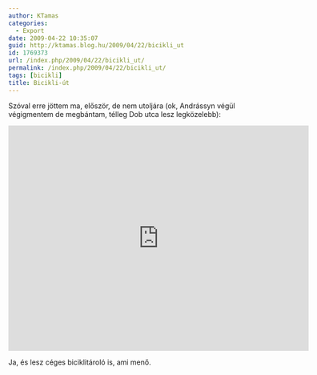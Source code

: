 ```yaml
---
author: KTamas
categories:
  - Export
date: 2009-04-22 10:35:07
guid: http://ktamas.blog.hu/2009/04/22/bicikli_ut
id: 1769373
url: /index.php/2009/04/22/bicikli_ut/
permalink: /index.php/2009/04/22/bicikli_ut/
tags: [bicikli]
title: Bicikli-út
---
```


Szóval erre jöttem ma, először, de nem utoljára (ok, Andrássyn végül végigmentem de megbántam, télleg Dob utca lesz legközelebb):

<iframe src="https://www.google.com/maps/embed?pb=!1m28!1m12!1m3!1d43102.659401525016!2d19.050420865493574!3d47.53049421986817!2m3!1f0!2f0!3f0!3m2!1i1024!2i768!4f13.1!4m13!3e2!4m5!1s0x4741da434d0f36f7%3A0xd0f6cd3813edb38b!2sR%C3%A1kospalota-%C3%9Ajpest%2C+Budapest%2C+1151!3m2!1d47.565778099999996!2d19.1120199!4m5!1s0x4741dc4254e9da63%3A0x7e2ce5a8b7d6eba0!2sK%C3%A1roly+krt.+3%2C+Budapest%2C+1075!3m2!1d47.495247!2d19.0596471!5e0!3m2!1sen!2shu!4v1548856066055" width="600" height="450" frameborder="0" style="border:0" allowfullscreen></iframe>

Ja, és lesz céges biciklitároló is, ami menő.
